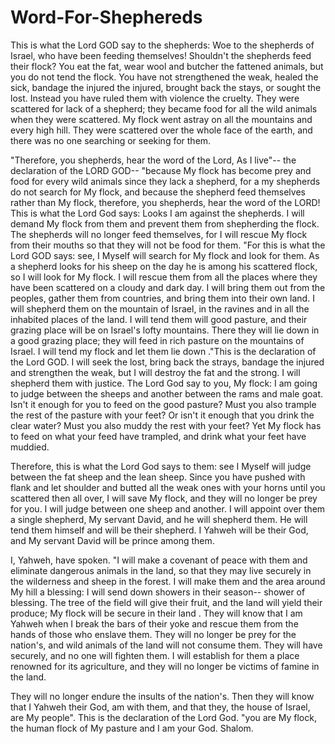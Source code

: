 # Word-For-Shephereds

This is what the Lord GOD say to the 
shepherds: Woe to the shepherds of 
Israel, who have been feeding themselves!
Shouldn't the shepherds feed their 
flock? You eat the fat, wear wool and
butcher the fattened animals, but you do 
not tend the flock. You have not 
strengthened the weak, healed the sick, 
bandage the injured the injured, brought
back the stays, or sought the lost.
Instead you have ruled them with violence
the cruelty. They were scattered for 
lack of a shepherd; they became food for
all the wild animals when they were 
scattered. My flock went astray on all
the mountains and every high hill.
They were scattered over the whole face 
of the earth, and there was no one 
searching or seeking for them.

"Therefore, you shepherds, hear the word
of the Lord, As I live"-- the
declaration of the LORD GOD-- "because
My flock has become prey and food for 
every wild animals since they lack a
shepherd, for a my shepherds do not
search for My flock, and because the 
shepherd feed themselves rather than My 
flock, therefore, you shepherds, hear 
the word of the LORD! This is what the
Lord God says: Looks I am against the 
shepherds. I will demand My flock from 
them and prevent them from shepherding
the flock. The shepherds will no longer
feed themselves, for I will rescue My
flock from their mouths so that they 
will not be food for them. "For this is
what the Lord GOD says: see, I Myself 
will search for My flock and look for
them. 
As a shepherd looks for his sheep
on the day he is among his scattered 
flock, so I will look for My flock. 
I will rescue them from all the places
where they have been scattered on a 
cloudy and dark day. I will bring them 
out from the peoples, gather them from
countries, and bring them into their 
own land. I will shepherd them on the 
mountain of Israel, in the ravines and 
in all the inhabited places of the land.
I will tend them will good pasture, and
their grazing place will be on Israel's
lofty mountains. There they will lie 
down in a good grazing place; they will 
feed in rich pasture on the mountains of
Israel. I will tend my flock and let
them lie down ."This is the declaration
of the Lord GOD. I will seek the lost,
bring back the strays, bandage the 
injured and strengthen the weak, but I
will destroy the fat and the strong. 
I will shepherd them with justice. 
The Lord God say to you, My flock: I am 
going to judge between the sheeps and 
another between the rams and male goat. 
Isn't it enough for you to feed on the 
good pasture? Must you also trample the 
rest of the pasture with your feet? Or 
isn't it enough that you drink the clear
water? Must you also muddy the rest 
with your feet? Yet My flock has to feed
on what your feed have trampled, and
drink what your feet have muddied.
 
Therefore, this is what the Lord God 
says to them: see I Myself will judge
between the fat sheep and the lean
sheep. Since you have pushed with flank
and let shoulder and butted all the weak 
ones with your horns until you scattered
then all over, I will save My flock, and 
they will no longer be prey for you. 
I will judge between one sheep and 
another. I will appoint over them a 
single shepherd, My servant David, and 
he will shepherd them. He will tend them 
himself and will be their shepherd.
I Yahweh will be their God, and My 
servant David will be prince among them.

I, Yahweh, have spoken. "I will make a
covenant of peace with them and 
eliminate dangerous animals in the land,
so that they may live securely in the 
wilderness and sheep in the forest. 
I will make them and the area around My 
hill a blessing: I will send down showers
in their season-- shower of blessing. 
The tree of the field will give their
fruit, and the land will yield their
produce; My flock will be secure in 
their land . They will know that I am
Yahweh when I break the bars of their
yoke and rescue them from the hands of 
those who enslave them. They will no 
longer be prey for the nation's, and 
wild animals of the land will not 
consume them. They will have securely, 
and no one will fighten them. I will
establish for them a place renowned for
its agriculture, and they will no 
longer be victims of famine in the land. 

They will no longer endure the insults 
of the nation's. Then they will know
that I Yahweh their God, am with them,
and that they, the house of Israel, 
are My people". This is the declaration 
of the Lord God. "you are My flock, 
the human flock of My pasture and I am 
your God. Shalom.
